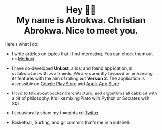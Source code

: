 <h1 align="center">Hey 👋🏾<br>
My name is Abrokwa. Christian Abrokwa. Nice to meet you.</h1>

Here's what I do:
  
- I write articles on topics that I find interesting. You can check them out on [Medium](https://daquiver.medium.com)
  
- I have co-developed **UnLost**, a lost and found application, in collaboration with two friends. We are currently focused on enhancing its features with the aim of rolling out **Version 2**. The application is accessible on [Google Play Store](https://play.google.com/store/apps/details?id=com.unlostitem.unlost&pcampaignid=web_share) and [Apple App Store](https://apps.apple.com/gh/app/unlost/id6449148342)

- I love to talk about backend architecture, and algorithms all dabbled with a bit of philosophy. It's like mixing Plato with Python or Socrates with SQL. 
  
- I occasionally share my thoughts on [Twitter](https://twitter.com/daquiver1).

- Basketball, Surfing, and git commits that's me in a nutshell. 
